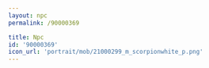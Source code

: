 ```yaml
---
layout: npc
permalink: /90000369

title: Npc
id: '90000369'
icon_url: 'portrait/mob/21000299_m_scorpionwhite_p.png'
---
```

